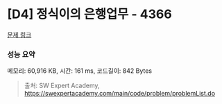 # [D4] 정식이의 은행업무 - 4366 

[문제 링크](https://swexpertacademy.com/main/code/problem/problemDetail.do?contestProbId=AWMeRLz6kC0DFAXd) 

### 성능 요약

메모리: 60,916 KB, 시간: 161 ms, 코드길이: 842 Bytes



> 출처: SW Expert Academy, https://swexpertacademy.com/main/code/problem/problemList.do